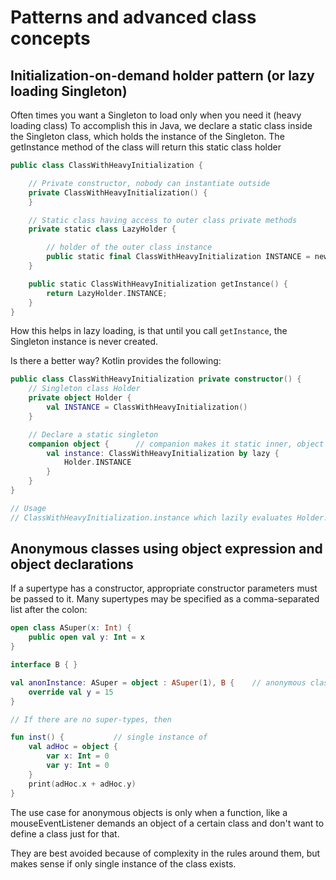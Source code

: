 # Patterns and advanced class concepts

## Initialization-on-demand holder pattern (or lazy loading Singleton)

Often times you want a Singleton to load only when you need it (heavy loading class)
To accomplish this in Java, we declare a static class inside the Singleton class, which holds the
instance of the Singleton. The getInstance method of the class will return this static class holder
```kotlin
public class ClassWithHeavyInitialization {

    // Private constructor, nobody can instantiate outside
    private ClassWithHeavyInitialization() {
    }

    // Static class having access to outer class private methods
    private static class LazyHolder {

        // holder of the outer class instance
        public static final ClassWithHeavyInitialization INSTANCE = new ClassWithHeavyInitialization();
    }

    public static ClassWithHeavyInitialization getInstance() {
        return LazyHolder.INSTANCE;
    }
}
```
How this helps in lazy loading, is that until you call `getInstance`, the Singleton instance is never created.

Is there a better way? Kotlin provides the following:
```kotlin
public class ClassWithHeavyInitialization private constructor() {
    // Singleton class Holder
    private object Holder {
        val INSTANCE = ClassWithHeavyInitialization()
    }

    // Declare a static singleton
    companion object {      // companion makes it static inner, object makes it singleton
        val instance: ClassWithHeavyInitialization by lazy {
            Holder.INSTANCE
        }
    }
}

// Usage
// ClassWithHeavyInitialization.instance which lazily evaluates Holder.INSTANCE
```
## Anonymous classes using object expression and object declarations

If a supertype has a constructor, appropriate constructor parameters must be passed to it.
Many supertypes may be specified as a comma-separated list after the colon:
```kotlin
open class ASuper(x: Int) {
    public open val y: Int = x
}

interface B { }

val anonInstance: ASuper = object : ASuper(1), B {    // anonymous class's instance
    override val y = 15
}

// If there are no super-types, then

fun inst() {           // single instance of
    val adHoc = object {
        var x: Int = 0
        var y: Int = 0
    }
    print(adHoc.x + adHoc.y)
}
```
The use case for anonymous objects is only when a function, like a mouseEventListener
demands an object of a certain class and don't want to define a class just for that.

They are best avoided because of complexity in the rules around them, but makes sense if only single instance of the class exists.
